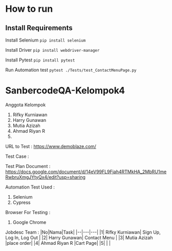 ﻿# How to run
##  Install Requirements

Install Selenium
```pip install selenium```

Install Driver
```pip install webdriver-manager```

Install Pytest
```pip install pytest```

Run Automation test
```pytest ./Tests/test_ContactMenuPage.py```

# SanbercodeQA-Kelompok4

Anggota Kelompok

1. Rifky Kurniawan
2. Harry Gunawan
3. Mutia Azizah
4. Ahmad Riyan R
5.

URL to Test : https://www.demoblaze.com/

Test Case :

Test Plan Document : https://docs.google.com/document/d/14eV99FL9Fjah4RTMkHA_2MbRU1meRwbruXmgJYtyQx4/edit?usp=sharing

Automation Test Used :

1. Selenium
2. Cypress

Browser For Testing :

1. Google Chrome

Jobdesc Team :
|No|Nama|Task|
|--|---|---|
|1| Rifky Kurniawan| Sign Up, Log In, Log Out |
|2| Harry Gunawan| Contact Menu |
|3| Mutia Azizah |place order|
|4| Ahmad Riyan R |Cart Page|
|5| | |
